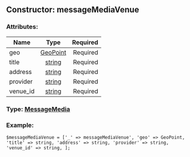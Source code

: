 ## Constructor: messageMediaVenue  

### Attributes:

| Name     |    Type       | Required |
|----------|:-------------:|---------:|
|geo|[GeoPoint](../types/GeoPoint.md) | Required|
|title|[string](../types/string.md) | Required|
|address|[string](../types/string.md) | Required|
|provider|[string](../types/string.md) | Required|
|venue\_id|[string](../types/string.md) | Required|


### Type: [MessageMedia](../types/MessageMedia.md)

### Example:


```
$messageMediaVenue = ['_' => messageMediaVenue', 'geo' => GeoPoint, 'title' => string, 'address' => string, 'provider' => string, 'venue_id' => string, ];
```
